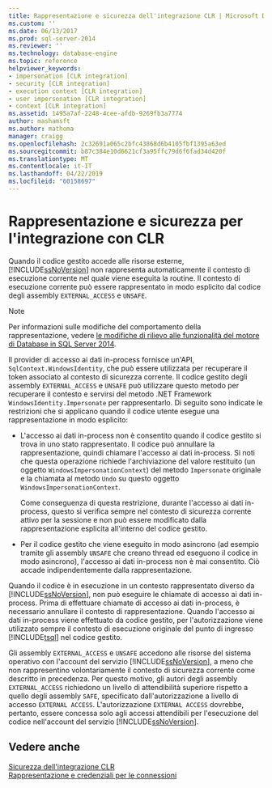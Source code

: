 ```yaml
---
title: Rappresentazione e sicurezza dell'integrazione CLR | Microsoft Docs
ms.custom: ''
ms.date: 06/13/2017
ms.prod: sql-server-2014
ms.reviewer: ''
ms.technology: database-engine
ms.topic: reference
helpviewer_keywords:
- impersonation [CLR integration]
- security [CLR integration]
- execution context [CLR integration]
- user impersonation [CLR integration]
- context [CLR integration]
ms.assetid: 1495a7af-2248-4cee-afdb-9269fb3a7774
author: mashamsft
ms.author: mathoma
manager: craigg
ms.openlocfilehash: 2c32691a065c2bfc43868d6b4105fbf1395a63ed
ms.sourcegitcommit: b87c384e10d6621cf3a95ffc79d6f6fad34d420f
ms.translationtype: MT
ms.contentlocale: it-IT
ms.lasthandoff: 04/22/2019
ms.locfileid: "60158697"
---
```

# <a name="impersonation-and-clr-integration-security"></a>Rappresentazione e sicurezza per l'integrazione con CLR
  Quando il codice gestito accede alle risorse esterne, [!INCLUDE[ssNoVersion](../../includes/ssnoversion-md.md)] non rappresenta automaticamente il contesto di esecuzione corrente nel quale viene eseguita la routine. Il contesto di esecuzione corrente può essere rappresentato in modo esplicito dal codice degli assembly `EXTERNAL_ACCESS` e `UNSAFE`.  
  
> [!NOTE]  
>  Per informazioni sulle modifiche del comportamento della rappresentazione, vedere [le modifiche di rilievo alle funzionalità del motore di Database in SQL Server 2014](../breaking-changes-to-database-engine-features-in-sql-server-2016.md).  
  
 Il provider di accesso ai dati in-process fornisce un'API, `SqlContext.WindowsIdentity`, che può essere utilizzata per recuperare il token associato al contesto di sicurezza corrente. Il codice gestito degli assembly `EXTERNAL_ACCESS` e `UNSAFE` può utilizzare questo metodo per recuperare il contesto e servirsi del metodo .NET Framework `WindowsIdentity.Impersonate` per rappresentarlo. Di seguito sono indicate le restrizioni che si applicano quando il codice utente esegue una rappresentazione in modo esplicito:  
  
-   L'accesso ai dati in-process non è consentito quando il codice gestito si trova in uno stato rappresentato. Il codice può annullare la rappresentazione, quindi chiamare l'accesso ai dati in-process. Si noti che questa operazione richiede l'archiviazione del valore restituito (un oggetto `WindowsImpersonationContext`) del metodo `Impersonate` originale e la chiamata al metodo `Undo` su questo oggetto `WindowsImpersonationContext`.  
  
     Come conseguenza di questa restrizione, durante l'accesso ai dati in-process, questo si verifica sempre nel contesto di sicurezza corrente attivo per la sessione e non può essere modificato dalla rappresentazione esplicita all'interno del codice gestito.  
  
-   Per il codice gestito che viene eseguito in modo asincrono (ad esempio tramite gli assembly `UNSAFE` che creano thread ed eseguono il codice in modo asincrono), l'accesso ai dati in-process non è mai consentito. Ciò accade indipendentemente dalla rappresentazione.  
  
 Quando il codice è in esecuzione in un contesto rappresentato diverso da [!INCLUDE[ssNoVersion](../../includes/ssnoversion-md.md)], non può eseguire le chiamate di accesso ai dati in-process. Prima di effettuare chiamate di accesso ai dati in-process, è necessario annullare il contesto di rappresentazione. Quando l'accesso ai dati in-process viene effettuato da codice gestito, per l'autorizzazione viene utilizzato sempre il contesto di esecuzione originale del punto di ingresso [!INCLUDE[tsql](../../includes/tsql-md.md)] nel codice gestito.  
  
 Gli assembly `EXTERNAL_ACCESS` e `UNSAFE` accedono alle risorse del sistema operativo con l'account del servizio [!INCLUDE[ssNoVersion](../../includes/ssnoversion-md.md)], a meno che non rappresentino volontariamente il contesto di sicurezza corrente come descritto in precedenza. Per questo motivo, gli autori degli assembly `EXTERNAL_ACCESS` richiedono un livello di attendibilità superiore rispetto a quello degli assembly `SAFE`, specificato dall'autorizzazione a livello di accesso `EXTERNAL ACCESS`. L'autorizzazione `EXTERNAL ACCESS` dovrebbe, pertanto, essere concessa solo agli accessi attendibili per l'esecuzione del codice nell'account del servizio [!INCLUDE[ssNoVersion](../../includes/ssnoversion-md.md)].  
  
## <a name="see-also"></a>Vedere anche  
 [Sicurezza dell'integrazione CLR](../../relational-databases/clr-integration/security/clr-integration-security.md)   
 [Rappresentazione e credenziali per le connessioni](../../relational-databases/clr-integration/data-access/impersonation-and-credentials-for-connections.md)  
  
  

